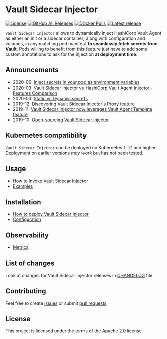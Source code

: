 
# Vault Sidecar Injector

[![License](https://img.shields.io/github/license/asaintsever/vault-sidecar-injector?style=for-the-badge)](https://github.com/asaintsever/vault-sidecar-injector/LICENSE)
[![GitHub All Releases](https://img.shields.io/github/downloads/asaintsever/vault-sidecar-injector/total?style=for-the-badge)](https://github.com/asaintsever/vault-sidecar-injector/releases)
[![Docker Pulls](https://img.shields.io/docker/pulls/asaintsever/vault-sidecar-injector?style=for-the-badge)](https://hub.docker.com/r/asaintsever/vault-sidecar-injector)
[![Latest release](https://img.shields.io/github/v/release/asaintsever/vault-sidecar-injector?style=for-the-badge)](https://github.com/asaintsever/vault-sidecar-injector/releases)

`Vault Sidecar Injector` allows to dynamically inject HashiCorp Vault Agent as either an init or a sidecar container, along with configuration and volumes, in any matching pod manifest **to seamlessly fetch secrets from Vault**. Pods willing to benefit from this feature just have to add some custom annotations to ask for the injection **at deployment time**.

## Announcements

- 2020-06: [Inject secrets in your pod as environment variables](doc/announcements/Injecting-secrets-in-env.md)
- 2020-03: [Vault Sidecar Injector vs HashiCorp Vault Agent Injector - Features Comparison](doc/announcements/HashiCorp-Vault-Agent-Injector.md)
- 2020-03: [Static vs Dynamic secrets](doc/announcements/Static-vs-Dynamic-Secrets.md)
- 2019-12: [Discovering Vault Sidecar Injector's Proxy feature](doc/announcements/Discovering-Vault-Sidecar-Injector-Proxy.md)
- 2019-11: [Vault Sidecar Injector now leverages Vault Agent Template feature](doc/announcements/Leveraging-Vault-Agent-Template.md)
- 2019-10: [Open-sourcing Vault Sidecar Injector](doc/announcements/Open-sourcing-Vault-Sidecar-Injector.md)

## Kubernetes compatibility

`Vault Sidecar Injector` can be deployed on Kubernetes `1.12` and higher. Deployment on earlier versions *may work* but has not been tested.

## Usage

- [How to invoke Vault Sidecar Injector](doc/Usage.md)
- [Examples](doc/Examples.md)

## Installation

- [How to deploy Vault Sidecar Injector](doc/Deploy.md)
- [Configuration](doc/Configuration.md)

## Observability

- [Metrics](doc/Metrics.md)

## List of changes

Look at changes for Vault Sidecar Injector releases in [CHANGELOG](CHANGELOG.md) file.

## Contributing

Feel free to create [issues](https://github.com/asaintsever/vault-sidecar-injector/issues) or submit [pull requests](https://github.com/asaintsever/vault-sidecar-injector/pulls).

## License

This project is licensed under the terms of the Apache 2.0 license.

